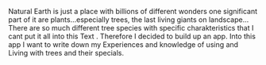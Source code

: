 Natural Earth is just a place with billions of different wonders 
one significant part of it are plants...especially trees, the last living giants on landscape...
There are so much different tree species with specific charakteristics that I cant put it all into this Text .
Therefore I decided to build up an app. 
Into this app I want to write down my Experiences and knowledge
of using and Living with trees and their specials.

